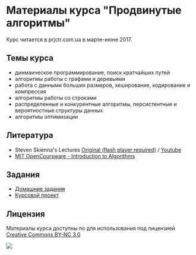 # Материалы курса "Продвинутые алгоритмы"

Курс читается в prjctr.com.ua в марте-июне 2017.

## Темы курса

- динмаическое программирование, поиск кратчайших путей
- алгоритмы работы с графами и деревьями
- работа с данными больших размеров, хеширование, кодирование и компрессия
- алгоритмы работы со строками
- распределенные и конкурентные алгоритмы, персистентные и вероятностные структуры данных
- алгоритмы оптимизации

## Литература

- Steven Skienna's Lectures [Original (flash player required)](http://www3.cs.stonybrook.edu/~algorith/video-lectures/) / [Youtube](https://www.youtube.com/watch?v=ZFjhkohHdAA&list=PLOtl7M3yp-DV69F32zdK7YJcNXpTunF2b)
- [MIT OpenCoursware - Introduction to Algorithms](https://ocw.mit.edu/courses/electrical-engineering-and-computer-science/6-006-introduction-to-algorithms-fall-2011/)

## Задания

- [Домашние задания](tasks/)
- [Курсовой проект](tasks/project.md)

## Лицензия

Материалы курса доступны по для использования под лицензией [Creative Commons BY-NC 3.0](http://creativecommons.org/licenses/by-nc/3.0/)

![](http://creativecommons.org.nz/wp-content/uploads/2012/05/by-nc.png)
